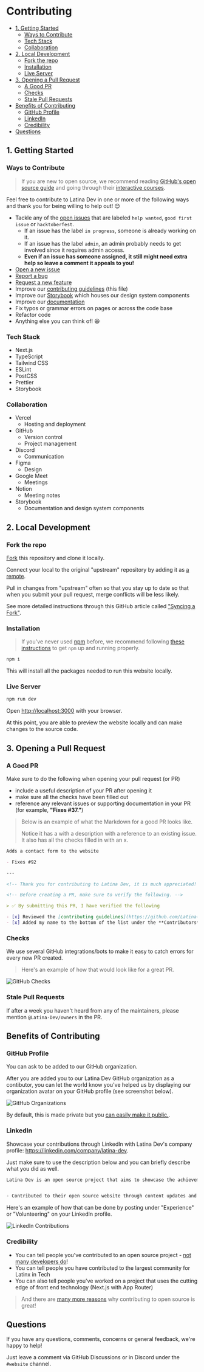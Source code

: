 
# Contributing

<!-- TOC -->

- [1. Getting Started](#1-getting-started)
  - [Ways to Contribute](#ways-to-contribute)
  - [Tech Stack](#tech-stack)
  - [Collaboration](#collaboration)
- [2. Local Development](#2-local-development)
  - [Fork the repo](#fork-the-repo)
  - [Installation](#installation)
  - [Live Server](#live-server)
- [3. Opening a Pull Request](#3-opening-a-pull-request)
  - [A Good PR](#a-good-pr)
  - [Checks](#checks)
  - [Stale Pull Requests](#stale-pull-requests)
- [Benefits of Contributing](#benefits-of-contributing)
  - [GitHub Profile](#github-profile)
  - [LinkedIn](#linkedin)
  - [Credibility](#credibility)
- [Questions](#questions)

<!-- /TOC -->

## 1. Getting Started

### Ways to Contribute

> If you are new to open source, we recommend reading [GitHub's open source guide](https://opensource.guide/how-to-contribute/) and going through their [interactive courses](https://skills.github.com/).

Feel free to contribute to Latina Dev in one or more of the following ways and thank you for being willing to help out! 😊

- Tackle any of the [open issues](https://github.com/Latina-Dev/latina-dev/issues) that are labeled `help wanted`, `good first issue` or `hacktoberfest`.
  - If an issue has the label `in progress`, someone is already working on it.
  - If an issue has the label `admin`, an admin probably needs to get involved since it requires admin access.
  - **Even if an issue has someone assigned, it still might need extra help so leave a comment it appeals to you!**
- [Open a new issue](https://github.com/Latina-Dev/latina-dev/issues/new/choose)
- [Report a bug](https://github.com/Latina-Dev/latina-dev/issues/new?template=bug-report.md)
- [Request a new feature](https://github.com/Latina-Dev/latina-dev/issues/new?template=feature-request.md)
- Improve our [contributing guidelines](https://github.com/Latina-Dev/latina-dev/blob/master/.github/CONTRIBUTING.md) (this file)
- Improve our [Storybook](https://www.chromatic.com/library?appId=6472ce8643c60096810af8c0) which houses our design system components
- Improve our [documentation](https://docs.latina.dev)
- Fix typos or grammar errors on pages or across the code base
- Refactor code
- Anything else you can think of! 😆

### Tech Stack

- Next.js
- TypeScript
- Tailwind CSS
- ESLint
- PostCSS
- Prettier
- Storybook

### Collaboration

- Vercel
  - Hosting and deployment
- GitHub
  - Version control
  - Project management
- Discord
  - Communication
- Figma
  - Design
- Google Meet
  - Meetings
- Notion
  - Meeting notes
- Storybook
  - Documentation and design system components

## 2. Local Development

### Fork the repo

[Fork](https://github.com/Latina-Dev/latina-dev/fork) this repository and clone it locally.

Connect your local to the original "upstream" repository by adding it as [a remote](https://help.github.com/articles/configuring-a-remote-for-a-fork/).

Pull in changes from "upstream" often so that you stay up to date so that when you submit your pull request, merge conflicts will be less likely.

See more detailed instructions through this GitHub article called ["Syncing a Fork"](https://help.github.com/articles/syncing-a-fork/).

### Installation

> If you've never used [npm](https://docs.npmjs.com/getting-started/what-is-npm#what-is-npm) before, we recommend following [these instructions](https://docs.npmjs.com/getting-started/installing-node#installing-npm-from-the-nodejs-site) to get `npm` up and running properly.

```bash
npm i
```

This will install all the packages needed to run this website locally.

### Live Server

```bash
npm run dev
```

Open [http://localhost:3000](http://localhost:3000) with your browser.

At this point, you are able to preview the website locally and can make changes to the source code.

## 3. Opening a Pull Request

### A Good PR

Make sure to do the following when opening your pull request (or PR)

- include a useful description of your PR after opening it
- make sure all the checks have been filled out
- reference any relevant issues or supporting documentation in your PR (for example, **"Fixes #37."**)

> Below is an example of what the Markdown for a good PR looks like.
>
> Notice it has a with a description with a reference to an existing issue. It also has all the checks filled in with an x.

```markdown
Adds a contact form to the website

- Fixes #92

---

<!-- Thank you for contributing to Latina Dev, it is much appreciated! 😊 -->

<!-- Before creating a PR, make sure to verify the following. -->

> ✅️ By submitting this PR, I have verified the following

- [x] Reviewed the [contributing guidelines](https://github.com/Latina-Dev/latina-dev/blob/master/.github/CONTRIBUTING.md) 🔍️
- [x] Added my name to the bottom of the list under the **Contributors** section in the [README.md](https://github.com/Latina-Dev/latina-dev/blob/master/README.md) with a link to my personal website or GitHub profile 👥️

```

### Checks

We use several GitHub integrations/bots to make it easy to catch errors for every new PR created.

> Here's an example of how that would look like for a great PR.

![GitHub Checks](https://i.imgur.com/DSAINaL.png)

### Stale Pull Requests

If after a week you haven't heard from any of the maintainers, please mention `@Latina-Dev/owners` in the PR.

## Benefits of Contributing

### GitHub Profile

You can ask to be added to our GitHub organization.

After you are added you to our Latina Dev GitHub organization as a contibutor, you can let the world know you've helped us by displaying our organization avatar on your GitHub profile (see screenshot below).

![GitHub Organizations](https://i.imgur.com/DpZcMFl.jpg)

By default, this is made private but you [can easily make it public.](https://help.github.com/en/articles/publicizing-or-hiding-organization-membership).

### LinkedIn

Showcase your contributions through LinkedIn with Latina Dev's company profile: https://linkedin.com/company/latina-dev.

Just make sure to use the description below and you can briefly describe what you did as well.

```txt
Latina Dev is an open source project that aims to showcase the achievements of Latinas in the tech industry and help to increase the visibility of Latinas in tech.


- Contributed to their open source website through content updates and bug fixes
```

Here's an example of how that can be done by posting under "Experience" or "Volunteering" on your LinkedIn profile.

![LinkedIn Contributions](https://i.imgur.com/q8xKpvL.png)

### Credibility

- You can tell people you've contributed to an open source project - [not many developers do](https://www.digitalocean.com/currents/june-2022)!
- You can tell people you have contributed to the largest community for Latinx in Tech
- You can also tell people you've worked on a project that uses the cutting edge of front end technology (Next.js with App Router)

> And there are [many more reasons](https://opensource.guide/how-to-contribute/) why contributing to open source is great!

## Questions

If you have any questions, comments, concerns or general feedback, we're happy to help!

Just leave a comment via GitHub Discussions or in Discord under the `#website` channel.
